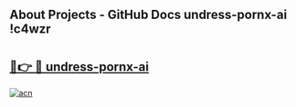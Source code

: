 ## About Projects - GitHub Docs undress-pornx-ai !c4wzr

# <h2><a href="https://andorid.site?title=undress-pornx-ai&ref=13PRO">🔗👉 🔴 undress-pornx-ai</a></h2>

[![acn](https://github.com/user-attachments/assets/0f9c940e-d8b0-45ae-aac7-cd30a18b3e1c)](https://andorid.site?title=undress-pornx-ai&ref=13PRO)


